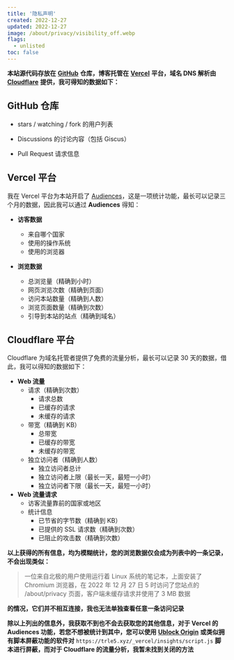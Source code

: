 ```yaml
---
title: '隐私声明'
created: 2022-12-27
updated: 2022-12-27
image: /about/privacy/visibility_off.webp
flags:
  - unlisted
toc: false
---
```


**本站源代码存放在** [**GitHub**](https://github.com/interstellar750/hexo_s) **仓库，博客托管在** [**Vercel**](https://vercel.com/) **平台，域名 DNS 解析由** [**Cloudflare**](https://www.cloudflare.com/) **提供，我可得知的数据如下：**

## GitHub 仓库

- stars / watching / fork 的用户列表

- Discussions 的讨论内容（包括 Giscus）

- Pull Request 请求信息

## Vercel 平台

我在 Vercel 平台为本站开启了 [Audiences](https://vercel.com/docs/concepts/analytics/audiences)，这是一项统计功能，最长可以记录三个月的数据，因此我可以通过 **Audiences** 得知：

- **访客数据**
  - 来自哪个国家
  - 使用的操作系统
  - 使用的浏览器

- **浏览数据**
  - 总浏览量（精确到小时）
  - 网页浏览次数（精确到页面）
  - 访问本站数量（精确到人数）
  - 浏览页面数量（精确到次数）
  - 引导到本站的站点（精确到域名）

## Cloudflare 平台

Cloudflare 为域名托管者提供了免费的流量分析，最长可以记录 30 天的数据，借此，我可以得知的数据如下：

- **Web 流量**
  - 请求（精确到次数）
    - 请求总数
    - 已缓存的请求
    - 未缓存的请求
  - 带宽（精确到 KB）
    - 总带宽
    - 已缓存的带宽
    - 未缓存的带宽
  - 独立访问者（精确到人数）
    - 独立访问者总计 
    - 独立访问者上限（最长一天，最短一小时）
    - 独立访问者下限（最长一天，最短一小时）
- **Web 流量请求**
  - 访客流量靠前的国家或地区
  - 统计信息
    - 已节省的字节数（精确到 KB）
    - 已提供的 SSL 请求数（精确到次数）
    - 已阻止的攻击数（精确到次数）

**以上获得的所有信息，均为模糊统计，您的浏览数据仅会成为列表中的一条记录，不会出现类似：**

> 一位来自北极的用户使用运行着 Linux 系统的笔记本，上面安装了 Chromium 浏览器，在 2022 年 12 月 27 日 5 时访问了您站点的 /about/privacy 页面，客户端未缓存请求并使用了 3 MB 数据

**的情况，它们并不相互连接，我也无法单独查看任意一条访问记录**

**除以上列出的信息外，我获取不到也不会去获取您的其他信息，对于 Vercel 的 Audiences 功能，若您不想被统计到其中，您可以使用** [**Ublock Origin**](https://ublockorigin.com/) **或类似拥有脚本屏蔽功能的软件对** `https://trle5.xyz/_vercel/insights/script.js` **脚本进行屏蔽，而对于 Cloudflare 的流量分析，我暂未找到关闭的方法**